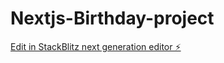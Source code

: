 # Nextjs-Birthday-project

[Edit in StackBlitz next generation editor ⚡️](https://stackblitz.com/~/github.com/Hariprasath36/Nextjs-Birthday-project)